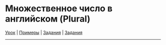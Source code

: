 # Множественное число в английском (Plural)

[Урок](https://youtu.be/K5-eIp4GxOU) | [Примеры](https://youtu.be/SLFDTUpSO0Y) | [Задания](http://ok-tests.ru/unit-66-red/) | [Задания](http://okaudio.ru/grammar65-1/)

---